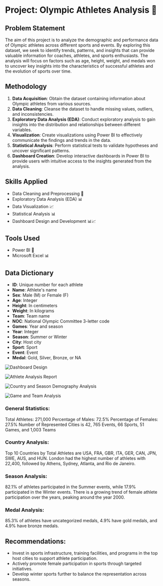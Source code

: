 # **Project: Olympic Athletes Analysis** 🏅

## Problem Statement
The aim of this project is to analyze the demographic and performance data of Olympic athletes across different sports and events. By exploring this dataset, we seek to identify trends, patterns, and insights that can provide valuable information for coaches, athletes, and sports enthusiasts. The analysis will focus on factors such as age, height, weight, and medals won to uncover key insights into the characteristics of successful athletes and the evolution of sports over time.

## Methodology
1. **Data Acquisition**: Obtain the dataset containing information about Olympic athletes from various sources.
2. **Data Cleaning**: Cleanse the dataset to handle missing values, outliers, and inconsistencies.
3. **Exploratory Data Analysis (EDA)**: Conduct exploratory analysis to gain insights into the distribution and relationships between different variables.
4. **Visualization**: Create visualizations using Power BI to effectively communicate the findings and trends in the data.
5. **Statistical Analysis**: Perform statistical tests to validate hypotheses and uncover significant patterns.
6. **Dashboard Creation**: Develop interactive dashboards in Power BI to provide users with intuitive access to the insights generated from the analysis.

## Skills Applied
- Data Cleaning and Preprocessing 🧹
- Exploratory Data Analysis (EDA) 📊
- Data Visualization 📈
- Statistical Analysis 📊
- Dashboard Design and Development 📊📈

## Tools Used
- Power BI 💼
- Microsoft Excel 📊

## Data Dictionary
- **ID**: Unique number for each athlete
- **Name**: Athlete's name
- **Sex**: Male (M) or Female (F)
- **Age**: Integer
- **Height**: In centimeters
- **Weight**: In kilograms
- **Team**: Team name
- **NOC**: National Olympic Committee 3-letter code
- **Games**: Year and season
- **Year**: Integer
- **Season**: Summer or Winter
- **City**: Host city
- **Sport**: Sport
- **Event**: Event
- **Medal**: Gold, Silver, Bronze, or NA

![Dashboard Design](https://github.com/segunumoru1/Athlete_Event_Dashboard_Report/blob/main/Athelete_Event_Dashboard_Report-images-0.jpg)

![Athlete Analysis Report](https://github.com/segunumoru1/Athlete_Event_Dashboard_Report/blob/main/Athelete_Event_Dashboard_Report-images-1.jpg)

![Country and Season Demography Analysis](https://github.com/segunumoru1/Athlete_Event_Dashboard_Report/blob/main/Athelete_Event_Dashboard_Report-images-2.jpg)

![Game and Team Analysis](https://github.com/segunumoru1/Athlete_Event_Dashboard_Report/blob/main/Athelete_Event_Dashboard_Report-images-3.jpg)

### General Statistics:

Total Athletes: 271,000
Percentage of Males: 72.5%
Percentage of Females: 27.5%
Number of Represented Cities is 42, 765 Events, 66 Sports, 51 Games, and 1,003 Teams

### Country Analysis:

Top 10 Countries by Total Athletes are USA, FRA, GBR, ITA, GER, CAN, JPN, SWE, AUS, and HUN.
London had the highest number of athletes with 22,400, followed by Athens, Sydney, Atlanta, and Rio de Janeiro.

### Season Analysis:

82.1% of athletes participated in the Summer events, while 17.9% participated in the Winter events.
There is a growing trend of female athlete participation over the years, peaking around the year 2000.

### Medal Analysis:

85.3% of athletes have uncategorized medals, 4.9% have gold medals, and 4.9% have bronze medals.

## **Recommendations**:

- Invest in sports infrastructure, training facilities, and programs in the top host cities to support athlete participation.
- Actively promote female participation in sports through targeted initiatives.
- Develop winter sports further to balance the representation across seasons.

